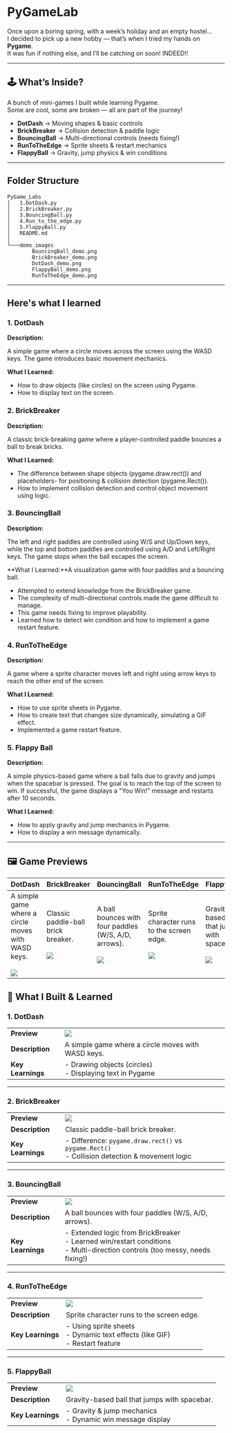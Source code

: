 # PyGameLab

Once upon a boring spring, with a week’s holiday and an empty hostel…  
I decided to pick up a new hobby — that’s when I tried my hands on **Pygame**.  
It was fun if nothing else, and I’ll be catching on soon! INDEED!!  

---

## 🕹️ What’s Inside?  
A bunch of mini-games I built while learning Pygame.  
Some are cool, some are broken — all are part of the journey!  

- **DotDash** → Moving shapes & basic controls 
- **BrickBreaker** → Collision detection & paddle logic 
- **BouncingBall** → Multi-directional controls (needs fixing!)  
- **RunToTheEdge** → Sprite sheets & restart mechanics  
- **FlappyBall** → Gravity, jump physics & win conditions  

---

## Folder Structure

    PyGame_Labs
    │   1.DotDash.py
    │   2.BrickBreaker.py
    │   3.BouncingBall.py
    │   4.Run_to_the_edge.py
    │   5.FlappyBall.py
    │   README.md
    │   
    └───demo_images
            BouncingBall_demo.png
            BrickBreaker_demo.png
            DotDash_demo.png
            FlappyBall_demo.png
            RunToTheEdge_demo.png

--------------------------------------------------------

## Here's what I learned

### 1. DotDash
**Description:**

A simple game where a circle moves across the screen using the WASD keys. The game introduces basic movement mechanics.

**What I Learned:**
- How to draw objects (like circles) on the screen using Pygame.
- How to display text on the screen.

### 2. BrickBreaker
**Description:**

A classic brick-breaking game where a player-controlled paddle bounces a ball to break bricks.

**What I Learned:**
- The difference between shape objects (pygame.draw.rect()) and placeholders- for positioning & collision detection (pygame.Rect()).
- How to implement collision detection and control object movement using logic.

### 3. BouncingBall
**Description:**

 The left and right paddles are controlled using W/S and Up/Down keys, while the top and bottom paddles are controlled using A/D and Left/Right keys. The game stops when the ball escapes the screen.

**What I Learned:**A visualization game with four paddles and a bouncing ball.
- Attempted to extend knowledge from the BrickBreaker game.
- The complexity of multi-directional controls made the game difficult to manage.
- This game needs fixing to improve playability.
- Learned how to detect win condition and how to implement a game restart feature.


### 4. RunToTheEdge
**Description:**

A game where a sprite character moves left and right using arrow keys to reach the other end of the screen.

**What I Learned:**
- How to use sprite sheets in Pygame.
- How to create text that changes size dynamically, simulating a GIF effect.
- Implemented a game restart feature.

### 5. Flappy Ball
**Description:**

A simple physics-based game where a ball falls due to gravity and jumps when the spacebar is pressed. The goal is to reach the top of the screen to win. If successful, the game displays a "You Win!" message and restarts after 10 seconds.

**What I Learned:**
- How to apply gravity and jump mechanics in Pygame.
- How to display a win message dynamically.

---

## 🖼️ Game Previews  

| DotDash | BrickBreaker | BouncingBall | RunToTheEdge | FlappyBall |
|---------|--------------|--------------|--------------|------------|
| A simple game where a circle moves with WASD keys. <br><br> ![](demo_images/DotDash_demo.png) | Classic paddle-ball brick breaker. <br><br> ![](demo_images/BrickBreaker_demo.png) | A ball bounces with four paddles (W/S, A/D, arrows). <br><br> ![](demo_images/BouncingBall_demo.png) | Sprite character runs to the screen edge. <br><br> ![](demo_images/RunToTheEdge_demo.png) | Gravity-based ball that jumps with spacebar. <br><br> ![](demo_images/FlappyBall_demo.png) |


## 🎯 What I Built & Learned

### 1. DotDash
| | |
|-|-|
| **Preview** | ![](demo_images/DotDash_demo.png) |
| **Description** | A simple game where a circle moves with WASD keys. |
| **Key Learnings** | - Drawing objects (circles)<br>- Displaying text in Pygame |

---

### 2. BrickBreaker
| | |
|-|-|
| **Preview** | ![](demo_images/BrickBreaker_demo.png) |
| **Description** | Classic paddle-ball brick breaker. |
| **Key Learnings** | - Difference: `pygame.draw.rect()` vs `pygame.Rect()`<br>- Collision detection & movement logic |

---

### 3. BouncingBall
| | |
|-|-|
| **Preview** | ![](demo_images/BouncingBall_demo.png) |
| **Description** | A ball bounces with four paddles (W/S, A/D, arrows). |
| **Key Learnings** | - Extended logic from BrickBreaker<br>- Learned win/restart conditions<br>- Multi-direction controls (too messy, needs fixing!) |

---

### 4. RunToTheEdge
| | |
|-|-|
| **Preview** | ![](demo_images/RunToTheEdge_demo.png) |
| **Description** | Sprite character runs to the screen edge. |
| **Key Learnings** | - Using sprite sheets<br>- Dynamic text effects (like GIF)<br>- Restart feature |

---

### 5. FlappyBall
| | |
|-|-|
| **Preview** | ![](demo_images/FlappyBall_demo.png) |
| **Description** | Gravity-based ball that jumps with spacebar. |
| **Key Learnings** | - Gravity & jump mechanics<br>- Dynamic win message display |
